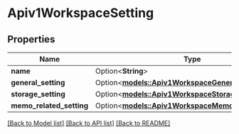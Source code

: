 # Apiv1WorkspaceSetting

## Properties

Name | Type | Description | Notes
------------ | ------------- | ------------- | -------------
**name** | Option<**String**> |  | [optional]
**general_setting** | Option<[**models::Apiv1WorkspaceGeneralSetting**](apiv1WorkspaceGeneralSetting.md)> |  | [optional]
**storage_setting** | Option<[**models::Apiv1WorkspaceStorageSetting**](apiv1WorkspaceStorageSetting.md)> |  | [optional]
**memo_related_setting** | Option<[**models::Apiv1WorkspaceMemoRelatedSetting**](apiv1WorkspaceMemoRelatedSetting.md)> |  | [optional]

[[Back to Model list]](../README.md#documentation-for-models) [[Back to API list]](../README.md#documentation-for-api-endpoints) [[Back to README]](../README.md)


